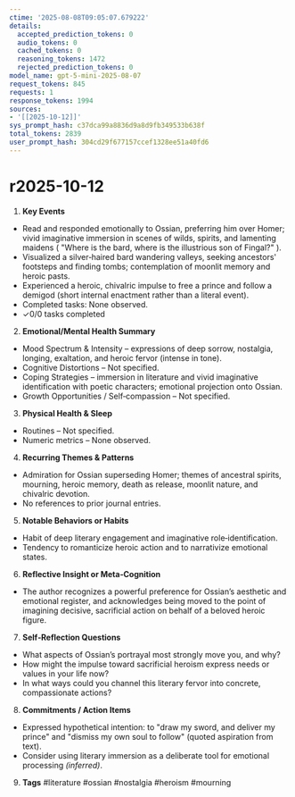 ```yaml
---
ctime: '2025-08-08T09:05:07.679222'
details:
  accepted_prediction_tokens: 0
  audio_tokens: 0
  cached_tokens: 0
  reasoning_tokens: 1472
  rejected_prediction_tokens: 0
model_name: gpt-5-mini-2025-08-07
request_tokens: 845
requests: 1
response_tokens: 1994
sources:
- '[[2025-10-12]]'
sys_prompt_hash: c37dca99a8836d9a8d9fb349533b638f
total_tokens: 2839
user_prompt_hash: 304cd29f677157ccef1328ee51a40fd6
---
```

# r2025-10-12

1. **Key Events**
- Read and responded emotionally to Ossian, preferring him over Homer; vivid imaginative immersion in scenes of wilds, spirits, and lamenting maidens ( "Where is the bard, where is the illustrious son of Fingal?" ).
- Visualized a silver‑haired bard wandering valleys, seeking ancestors' footsteps and finding tombs; contemplation of moonlit memory and heroic pasts.
- Experienced a heroic, chivalric impulse to free a prince and follow a demigod (short internal enactment rather than a literal event).
- Completed tasks: None observed.
- ✓0/0 tasks completed

2. **Emotional/Mental Health Summary**
- Mood Spectrum & Intensity – expressions of deep sorrow, nostalgia, longing, exaltation, and heroic fervor (intense in tone).
- Cognitive Distortions – Not specified.
- Coping Strategies – immersion in literature and vivid imaginative identification with poetic characters; emotional projection onto Ossian.
- Growth Opportunities / Self‑compassion – Not specified.

3. **Physical Health & Sleep**
- Routines – Not specified.
- Numeric metrics – None observed.

4. **Recurring Themes & Patterns**
- Admiration for Ossian superseding Homer; themes of ancestral spirits, mourning, heroic memory, death as release, moonlit nature, and chivalric devotion.
- No references to prior journal entries.

5. **Notable Behaviors or Habits**
- Habit of deep literary engagement and imaginative role‑identification.
- Tendency to romanticize heroic action and to narrativize emotional states.

6. **Reflective Insight or Meta‑Cognition**
- The author recognizes a powerful preference for Ossian’s aesthetic and emotional register, and acknowledges being moved to the point of imagining decisive, sacrificial action on behalf of a beloved heroic figure.

7. **Self‑Reflection Questions**
- What aspects of Ossian’s portrayal most strongly move you, and why?
- How might the impulse toward sacrificial heroism express needs or values in your life now?
- In what ways could you channel this literary fervor into concrete, compassionate actions?

8. **Commitments / Action Items**
- Expressed hypothetical intention: to "draw my sword, and deliver my prince" and "dismiss my own soul to follow" (quoted aspiration from text).
- Consider using literary immersion as a deliberate tool for emotional processing *(inferred)*.

9. **Tags**
#literature #ossian #nostalgia #heroism #mourning